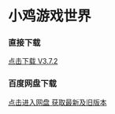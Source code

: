 # 小鸡游戏世界
### 直接下载
[点击下载 V3.7.2](https://xjdl.vgabc.com/gsw/download/gsw_3.7.2-A128.apk)


### 百度网盘下载
[点击进入网盘 获取最新及旧版本](https://pan.baidu.com/s/1_jXIkG0Hf3Q88IVHCihGfQ?#list/path=%2FGSW)

